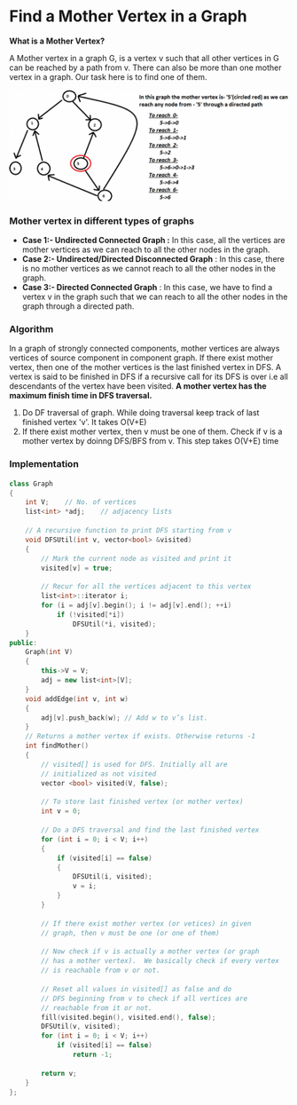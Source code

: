 # Find a Mother Vertex in a Graph

**What is a Mother Vertex?**

A Mother vertex in a graph G, is a vertex v such that all other vertices in G can be reached by a path from v. There can also be more than one mother vertex in a graph. Our task here is to find one of them.

![](../../../.gitbook/assets/image%20%2816%29.png)

### Mother vertex in different types of graphs

* **Case 1:- Undirected Connected Graph :** In this case, all the vertices are mother vertices as we can reach to all the other nodes in the graph.
* **Case 2:- Undirected/Directed Disconnected Graph** : In this case, there is no mother vertices as we cannot reach to all the other nodes in the graph.
* **Case 3:- Directed Connected Graph** : In this case, we have to find a vertex v in the graph such that we can reach to all the other nodes in the graph through a directed path.

### Algorithm

In a graph of strongly connected components, mother vertices are always vertices of source component in component graph. If there exist mother vertex, then one of the mother vertices is the last finished vertex in DFS. A vertex is said to be finished in DFS if a recursive call for its DFS is over i.e all descendants of the vertex have been visited. **A mother vertex has the maximum finish time in DFS traversal.**

1. Do DF traversal of graph. While doing traversal keep track of last finished vertex 'v'. It takes O\(V+E\)
2. If there exist mother vertex, then v must be one of them. Check if v is a mother vertex by doinng DFS/BFS from v. This step takes O\(V+E\) time

### Implementation

```cpp
class Graph
{
    int V;    // No. of vertices
    list<int> *adj;    // adjacency lists
 
    // A recursive function to print DFS starting from v
    void DFSUtil(int v, vector<bool> &visited)
    {
        // Mark the current node as visited and print it
        visited[v] = true;
 
        // Recur for all the vertices adjacent to this vertex
        list<int>::iterator i;
        for (i = adj[v].begin(); i != adj[v].end(); ++i)
            if (!visited[*i])
                DFSUtil(*i, visited);
    }
public:
    Graph(int V)
    {
        this->V = V;
        adj = new list<int>[V];
    }
    void addEdge(int v, int w)
    {
        adj[v].push_back(w); // Add w to v’s list.
    }
    // Returns a mother vertex if exists. Otherwise returns -1
    int findMother()
    {    
        // visited[] is used for DFS. Initially all are
        // initialized as not visited
        vector <bool> visited(V, false);
 
        // To store last finished vertex (or mother vertex)
        int v = 0;
 
        // Do a DFS traversal and find the last finished vertex
        for (int i = 0; i < V; i++)
        {
            if (visited[i] == false)
            {
                DFSUtil(i, visited);
                v = i;
            }
        }
 
        // If there exist mother vertex (or vetices) in given
        // graph, then v must be one (or one of them)
 
        // Now check if v is actually a mother vertex (or graph
        // has a mother vertex).  We basically check if every vertex
        // is reachable from v or not.
 
        // Reset all values in visited[] as false and do
        // DFS beginning from v to check if all vertices are
        // reachable from it or not.
        fill(visited.begin(), visited.end(), false);
        DFSUtil(v, visited);
        for (int i = 0; i < V; i++)
            if (visited[i] == false)
                return -1;
 
        return v;
    }
};
```

